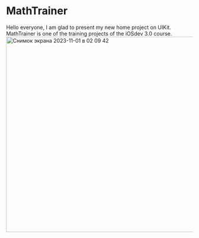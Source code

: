 # MathTrainer
Hello everyone, I am glad to present my new home project on UIKit. 
MathTrainer is one of the training projects of the iOSdev 3.0 course.
<img width="528" alt="Снимок экрана 2023-11-01 в 02 09 42" src="https://github.com/ikurlovich/MathTrainer/assets/126816902/110ff5ab-55e3-4418-8063-e9d4dd341ab1">
